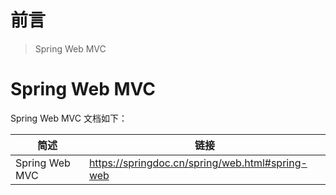 # 前言

> Spring Web MVC

# Spring Web MVC

Spring Web MVC 文档如下：

 **简述**                       | **链接**                                                      
------------------------------|-------------------------------------------------------------
 Spring Web MVC    | https://springdoc.cn/spring/web.html#spring-web